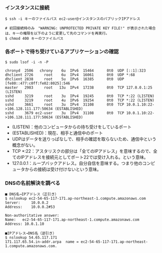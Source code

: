 ### インスタンスに接続
```
$ ssh -i キーのファイルパス ec2-user@インスタンスのパブリックIPアドレス

# 初回接続時のみ　"WARNING: UNPROTECTED PRIVATE KEY FILE!" が表示された場合は、キーの権限を以下のように変更して先のコマンドを再実行。
$ chmod 400 キーのファイルパス

```

### 各ポートで待ち受けているアプリケーションの確認
```
$ sudo lsof -i -n -P

chronyd  2506   chrony    6u  IPv6  15464      0t0  UDP [::1]:323
dhclient 2726     root    6u  IPv4  16061      0t0  UDP *:68
dhclient 2838     root    5u  IPv6  16385      0t0  UDP [fe80::477:c0ff:fe02:8025]:546
master   2983     root   13u  IPv4  17238      0t0  TCP 127.0.0.1:25 (LISTEN)
sshd     3219     root    3u  IPv4  19245      0t0  TCP *:22 (LISTEN)
sshd     3219     root    4u  IPv6  19254      0t0  TCP *:22 (LISTEN)
sshd     3661     root    3u  IPv4  31108      0t0  TCP 10.0.1.10:22->106.128.111.177:50634 (ESTABLISHED)
sshd     3679 ec2-user    3u  IPv4  31108      0t0  TCP 10.0.1.10:22->106.128.111.177:50634 (ESTABLISHED)
```
- (LISTEN)：他のコンピュータからの待ち受けをしているポート
- (ESTABLISHED)：現在、相手と通信中のポート
- UDPはデータを送りっぱなしで、相手の確認を取らないため、通信中という概念がない。
- TCP *:22：アスタリスクの部分は「全てのIPアドレス」を意味するので、全てのIPアドレスを接続元としてポート22では受け入れる。という意味。
- 127.0.0.1：ループバックアドレス。自分自信を意味する。つまり他のコンピュータからの接続は受け付けないという意味。

### DNSの名前解決を調べる
```
■ DNS名→IPアドレス（正引き）
$ nslookup ec2-54-65-117-171.ap-northeast-1.compute.amazonaws.com
Server:		10.0.0.2
Address:	10.0.0.2#53

Non-authoritative answer:
Name:	ec2-54-65-117-171.ap-northeast-1.compute.amazonaws.com
Address: 10.0.1.10

■IPアドレス→DNS名（逆引き）
$ nslookup 54.65.117.171
171.117.65.54.in-addr.arpa	name = ec2-54-65-117-171.ap-northeast-1.compute.amazonaws.com.
```
